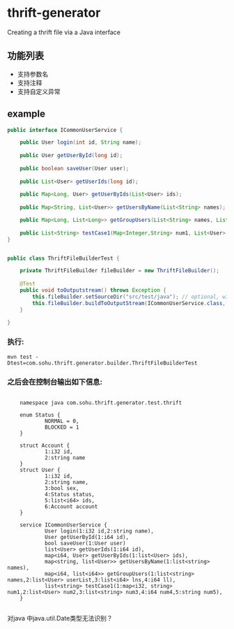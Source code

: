 thrift-generator
================

Creating a thrift file via a Java interface

## 功能列表
 * 支持参数名
 * 支持注释
 * 支持自定义异常

## example
```java
public interface ICommonUserService {

	public User login(int id, String name);
	
	public User getUserById(long id);
	
	public boolean saveUser(User user);
	
	public List<User> getUserIds(long id); 
	
	public Map<Long, User> getUserByIds(List<User> ids);
	
	public Map<String, List<User>> getUsersByName(List<String> names);

	public Map<Long, List<Long>> getGroupUsers(List<String> names, List<User> userList, List<Long> lns, long ll);
	
	public List<String> testCase1(Map<Integer,String> num1, List<User> num2, List<String> num3, long num4, String num5);
}
```
```java

public class ThriftFileBuilderTest {

	private ThriftFileBuilder fileBuilder = new ThriftFileBuilder();
	
	@Test
	public void toOutputstream() throws Exception {
		this.fileBuilder.setSourceDir("src/test/java"); // optional, will generate method order by source code define 
		this.fileBuilder.buildToOutputStream(ICommonUserService.class, System.out);
	}
	
}
```
### 执行: 
```mvn test -Dtest=com.sohu.thrift.generator.builder.ThriftFileBuilderTest```
### 之后会在控制台输出如下信息: 
```thrift

	namespace java com.sohu.thrift.generator.test.thrift

	enum Status {
			NORMAL = 0,
			BLOCKED = 1
	}

	struct Account {
			1:i32 id,
			2:string name
	}
	struct User {
			1:i32 id,
			2:string name,
			3:bool sex,
			4:Status status,
			5:list<i64> ids,
			6:Account account
	}

	service ICommonUserService {
		 	User login(1:i32 id,2:string name),
		 	User getUserById(1:i64 id),
		 	bool saveUser(1:User user)
		 	list<User> getUserIds(1:i64 id),
		 	map<i64, User> getUserByIds(1:list<User> ids),
		 	map<string, list<User>> getUsersByName(1:list<string> names),
		 	map<i64, list<i64>> getGroupUsers(1:list<string> names,2:list<User> userList,3:list<i64> lns,4:i64 ll),
		 	list<string> testCase1(1:map<i32, string> num1,2:list<User> num2,3:list<string> num3,4:i64 num4,5:string num5),
	}


```


对java 中java.util.Date类型无法识别？
